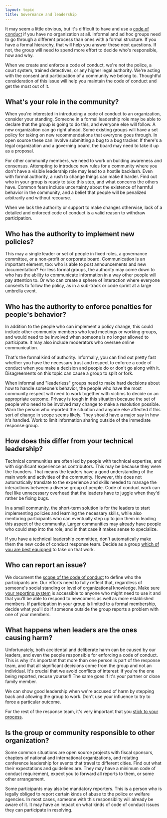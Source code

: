 ```yaml
---
layout: topic
title: Governance and leadership
---
```


It may seem a little obvious, but it's difficult to have and use a [code of conduct](resources/code_of_conduct.html) if you have no organization at all. Informal and ad hoc groups need to go through a different process than ones with a formal structure. If you have a formal hierarchy, that will help you answer these next questions. If not, the group will need to spend more effort to decide who's responsible, how and why.

When we create and enforce a code of conduct, we're not the police, a court system, trained detectives, or any higher legal authority. We're acting with the consent and participation of a community we belong to. Thoughtful consideration of this issue will help you maintain the code of conduct and get the most out of it.

## What's your role in the community?

When you're interested in introducing a code of conduct to an organization, consider your standing. Someone in a formal leadership role may be able to declare that the group is going to do this, and everyone else will follow. A new organization can go right ahead. Some existing groups will have a set policy for taking on new recommendations that everyone goes through. In open source these can involve submitting a bug to a bug tracker. If there's a legal organization and a governing board, the board may need to take it up as a proposal.

For other community members, we need to work on building awareness and consensus. Attempting to introduce new rules for a community where you don't have a visible leadership role may lead to a hostile backlash. Even with formal authority, a rush to change things can make it harder. Find out who in your group is ready to take this step, and what concerns the others have. Common fears include uncertainty about the existence of harmful behavior in the community, and a belief that people will be penalized arbitrarily and without recourse.

When we lack the authority or support to make changes otherwise, lack of a detailed and enforced code of conduct is a valid reason to withdraw participation.

## Who has the authority to implement new policies?

This may a single leader or set of people in fixed roles, a governance committee, or a non-profit or corporate board. Communication is an important element, too: who is able to post announcements and new documentation? For less formal groups, the authority may come down to who has the ability to communicate information in a way other people will pay attention to. Or who can create a sphere of interaction where everyone consents to follow the policy, as in a sub-track or code sprint at a large umbrella event.

## Who has the authority to enforce penalties for people's behavior?

In addition to the people who can implement a policy change, this could include other community members who lead meetings or working groups, and would need to be involved when someone is no longer allowed to participate. It may also include moderators who oversee online communication.

That's the formal kind of authority. Informally, you can find out pretty fast whether you have the necessary trust and respect to enforce a code of conduct when you make a decision and people do or don't go along with it. Disagreements on this topic can cause a group to split or fork.

When informal and "leaderless" groups need to make hard decisions about how to handle someone's behavior, the people who have the most community respect will need to work together with victims to decide on an appropriate outcome. Privacy is tough in this situation because the set of people who need to be involved may change to make a resolution possible. Warn the person who reported the situation and anyone else affected if this sort of change in scope seems likely. They should have a major say in how it's handled. Work to limit information sharing outside of the immediate response group.

## How does this differ from your technical leadership?

Technical communities are often led by people with technical expertise, and with significant experience as contributors. This may be because they were the founders. That means the leaders have a good understanding of the main work and activities of the community. However, this does not automatically translate to the experience and skills needed to manage the interactions between a diverse group of people. Code of conduct work can feel like unnecessary overhead that the leaders have to juggle when they'd rather be fixing bugs.

In a small community, the short-term solution is for the leaders to start implementing policies and learning the necessary skills, while also mentoring participants who can eventually step up to join them in leading this aspect of the community. Larger communities may already have people who could step into the role, and in that case it makes sense to specialize.

If you have a technical leadership committee, don't automatically make them the new code of conduct response team. Decide as a group [which of you are best equipped](resources/incident_response.html) to take on that work.

## Who can report an issue?

We document the [scope of the code of conduct](resources/code_of_conduct.html) to define who the participants are. Our efforts need to fully reflect that, regardless of someone's social standing or level of organizational knowledge. Make sure [your reporting system](resources/reporting.html) is accessible to anyone who might need to use it and that you'll be able to respond to newcomers as well as more established members. If participation in your group is limited to a formal membership, decide what you'll do if someone outside the group reports a problem with one of your members.

## What happens when leaders are the ones causing harm?

Unfortunately, both accidental and deliberate harm can be caused by our leaders, and even the people responsible for enforcing a code of conduct. This is why it's important that more than one person is part of the response team, and that all significant decisions come from the group and not an individual. It's crucial that we avoid conflicts of interest: if you're the one being reported, recuse yourself! The same goes if it's your partner or close family member.

We can show good leadership when we're accused of harm by stepping back and allowing the group to work. Don't use your influence to try to force a particular outcome.

For the rest of the response team, it's very important that you [stick to your process](resources/incident_response.html).

## Is the group or community responsible to other organization?

Some common situations are open source projects with fiscal sponsors, chapters of national and international organizations, and rotating conference leadership for events that travel to different cities. Find out what their expectations and guidelines are. They may have a minimum code of conduct requirement, expect you to forward all reports to them, or some other arrangement.

Some participants may also be mandatory reporters. This is a person who is legally obliged to report certain kinds of abuse to the police or welfare agencies. In most cases, someone with this responsiblity will already be aware of it. It may have an impact on what kinds of code of conduct issues they can participate in resolving.
